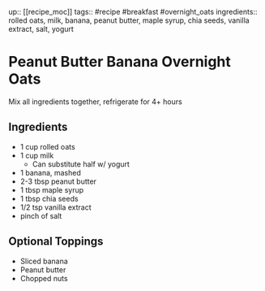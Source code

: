 up:: [[recipe_moc]]
tags:: #recipe #breakfast #overnight_oats
ingredients:: rolled oats, milk, banana, peanut butter, maple syrup, chia seeds, vanilla extract, salt, yogurt

# Peanut Butter Banana Overnight Oats
Mix all ingredients together, refrigerate for 4+ hours

## Ingredients
- 1 cup rolled oats
- 1 cup milk
	- Can substitute half w/ yogurt
- 1 banana, mashed
- 2-3 tbsp peanut butter
- 1 tbsp maple syrup
- 1 tbsp chia seeds
- 1/2 tsp vanilla extract
- pinch of salt

## Optional Toppings
- Sliced banana
- Peanut butter
- Chopped nuts
